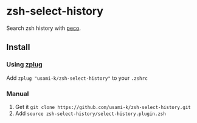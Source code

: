 # zsh-select-history

Search zsh history with [peco](https://github.com/peco/peco).

## Install

### Using [zplug](https://github.com/b4b4r07/zplug)

Add `zplug "usami-k/zsh-select-history"` to your `.zshrc`

### Manual

1. Get it `git clone https://github.com/usami-k/zsh-select-history.git`
2. Add `source zsh-select-history/select-history.plugin.zsh`

